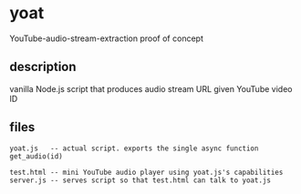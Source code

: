 # yoat
YouTube-audio-stream-extraction proof of concept

## description
vanilla Node.js script that produces audio stream URL given YouTube video ID

## files
```
yoat.js   -- actual script. exports the single async function get_audio(id)

test.html -- mini YouTube audio player using yoat.js's capabilities
server.js -- serves script so that test.html can talk to yoat.js
```
